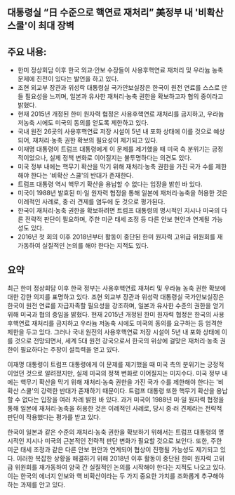 ## 대통령실 “日 수준으로 핵연료 재처리” 美정부 내 '비확산 스쿨'이 최대 장벽

## 주요 내용:
*   한미 정상회담 이후 한국 외교·안보 수장들이 사용후핵연료 재처리 및 우라늄 농축 문제에 진전이 있다는 발언을 하고 있다.
*   조현 외교부 장관과 위성락 대통령실 국가안보실장은 한국이 원전 연료를 스스로 만들 필요성을 느끼며, 일본과 유사한 재처리·농축 권한을 확보하고자 협의 중이라고 밝혔다.
*   현재 2015년 개정된 한미 원자력 협정은 사용후핵연료 재처리를 금지하고, 우라늄 저농축 시에도 미국의 동의를 얻도록 제한하고 있다.
*   국내 원전 26곳의 사용후핵연료 저장 시설이 5년 내 포화 상태에 이를 것으로 예상되어, 재처리·농축 권한 확보의 필요성이 제기되고 있다.
*   이재명 대통령이 트럼프 대통령에게 이 문제를 제기했을 때 미국 측 분위기는 긍정적이었으나, 실제 정책 변화로 이어질지는 불투명하다는 의견도 있다.
*   미국 정부 내에는 핵무기 확산을 막기 위해 재처리·농축 권한을 가진 국가 수를 제한해야 한다는 '비확산 스쿨'의 반대가 존재한다.
*   트럼프 대통령 역시 핵무기 확산을 용납할 수 없다는 입장을 밝힌 바 있다.
*   미국이 1988년 발효된 미·일 원자력 협정을 통해 일본에 재처리·농축을 허용한 것은 이례적인 사례로, 중·러 견제를 염두에 둔 것으로 평가된다.
*   한국이 재처리·농축 권한을 확보하려면 트럼프 대통령의 명시적인 지시나 미국의 다른 전략적 판단이 필요하며, 주한 미군 태세 조정 등 다른 안보 현안과 연계될 가능성도 있다.
*   2016년 첫 회의 이후 2018년부터 활동이 중단된 한미 원자력 고위급 위원회를 재가동하여 실질적인 논의를 해야 한다는 지적도 있다.

## 요약

최근 한미 정상회담 이후 한국 정부는 사용후핵연료 재처리 및 우라늄 농축 권한 확보에 대한 강한 의지를 표명하고 있다. 조현 외교부 장관과 위성락 대통령실 국가안보실장은 한국이 원전 연료를 자급자족할 필요성을 강조하며, 일본과 유사한 수준의 권한을 얻기 위해 미국과 협의 중임을 밝혔다. 현재 2015년 개정된 한미 원자력 협정은 한국의 사용후핵연료 재처리를 금지하고 우라늄 저농축 시에도 미국의 동의를 요구하는 등 엄격한 제한을 두고 있다. 그러나 국내 원전의 사용후핵연료 저장 시설이 5년 내 포화 상태에 이를 것으로 전망되면서, 세계 5대 원전 강국으로서 한국의 위상에 걸맞은 재처리·농축 권한이 필요하다는 주장이 설득력을 얻고 있다.

이재명 대통령이 트럼프 대통령에게 이 문제를 제기했을 때 미국 측의 분위기는 긍정적이었던 것으로 알려졌지만, 실제 미국의 정책 변화로 이어질지는 미지수다. 미국 정부 내에는 핵무기 확산을 막기 위해 재처리·농축 권한을 가진 국가 수를 제한해야 한다는 '비확산 스쿨'의 강력한 반대가 존재하기 때문이다. 트럼프 대통령 또한 핵무기 확산을 용납할 수 없다는 입장을 여러 차례 밝힌 바 있다. 과거 미국이 1988년 미·일 원자력 협정을 통해 일본에 재처리·농축을 허용한 것은 이례적인 사례로, 당시 중·러 견제라는 전략적 판단이 작용했다는 평가를 받고 있다.

한국이 일본과 같은 수준의 재처리·농축 권한을 확보하기 위해서는 트럼프 대통령의 명시적인 지시나 미국의 근본적인 전략적 판단 변화가 필요할 것으로 보인다. 또한, 주한 미군 태세 조정과 같은 다른 안보 현안과 연계되어 협상이 진행될 가능성도 제기되고 있다. 이러한 복잡한 상황을 해결하기 위해 2018년 이후 활동이 중단된 한미 원자력 고위급 위원회를 재가동하여 양국 간 실질적인 논의를 시작해야 한다는 지적도 나오고 있다. 이는 한국의 에너지 안보와 핵 비확산이라는 두 가지 중요한 가치를 조화롭게 추구해야 하는 과제를 안고 있다.